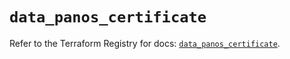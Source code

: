 # `data_panos_certificate`

Refer to the Terraform Registry for docs: [`data_panos_certificate`](https://registry.terraform.io/providers/paloaltonetworks/panos/2.0.5/docs/data-sources/certificate).
